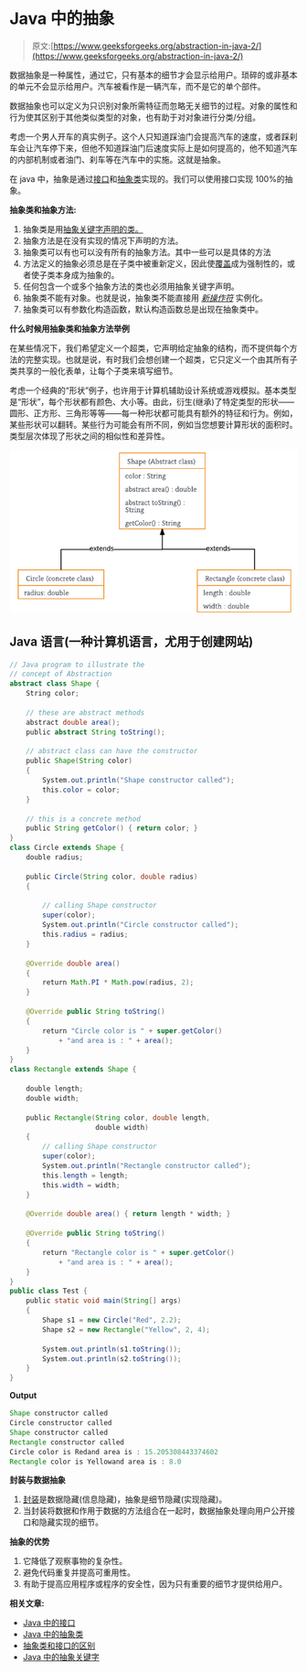 # Java 中的抽象

> 原文:[https://www.geeksforgeeks.org/abstraction-in-java-2/](https://www.geeksforgeeks.org/abstraction-in-java-2/)

数据抽象是一种属性，通过它，只有基本的细节才会显示给用户。琐碎的或非基本的单元不会显示给用户。汽车被看作是一辆汽车，而不是它的单个部件。

数据抽象也可以定义为只识别对象所需特征而忽略无关细节的过程。对象的属性和行为使其区别于其他类似类型的对象，也有助于对对象进行分类/分组。

考虑一个男人开车的真实例子。这个人只知道踩油门会提高汽车的速度，或者踩刹车会让汽车停下来，但他不知道踩油门后速度实际上是如何提高的，他不知道汽车的内部机制或者油门、刹车等在汽车中的实施。这就是抽象。

在 java 中，抽象是通过[接口](https://www.geeksforgeeks.org/interfaces-in-java/)和[抽象类](https://www.geeksforgeeks.org/abstract-classes-in-java/)实现的。我们可以使用接口实现 100%的抽象。

**抽象类和抽象方法:**

1.  抽象类是用[抽象关键字声明的类。](https://www.geeksforgeeks.org/abstract-keyword-in-java/)
2.  抽象方法是在没有实现的情况下声明的方法。
3.  抽象类可以有也可以没有所有的抽象方法。其中一些可以是具体的方法
4.  方法定义的抽象必须总是在子类中被重新定义，因此使[覆盖](https://www.geeksforgeeks.org/overriding-in-java/)成为强制性的，或者使子类本身成为抽象的。
5.  任何包含一个或多个抽象方法的类也必须用抽象关键字声明。
6.  抽象类不能有对象。也就是说，抽象类不能直接用 [*新操作符*](https://www.geeksforgeeks.org/new-operator-java/) 实例化。
7.  抽象类可以有参数化构造函数，默认构造函数总是出现在抽象类中。

**什么时候用抽象类和抽象方法举例**

在某些情况下，我们希望定义一个超类，它声明给定抽象的结构，而不提供每个方法的完整实现。也就是说，有时我们会想创建一个超类，它只定义一个由其所有子类共享的一般化表单，让每个子类来填写细节。

考虑一个经典的“形状”例子，也许用于计算机辅助设计系统或游戏模拟。基本类型是“形状”，每个形状都有颜色、大小等。由此，衍生(继承)了特定类型的形状——圆形、正方形、三角形等等——每一种形状都可能具有额外的特征和行为。例如，某些形状可以翻转。某些行为可能会有所不同，例如当您想要计算形状的面积时。类型层次体现了形状之间的相似性和差异性。

![](img/47f2120781eaaffb5365b2745fcd3cfe.png)

## Java 语言(一种计算机语言，尤用于创建网站)

```java
// Java program to illustrate the
// concept of Abstraction
abstract class Shape {
    String color;

    // these are abstract methods
    abstract double area();
    public abstract String toString();

    // abstract class can have the constructor
    public Shape(String color)
    {
        System.out.println("Shape constructor called");
        this.color = color;
    }

    // this is a concrete method
    public String getColor() { return color; }
}
class Circle extends Shape {
    double radius;

    public Circle(String color, double radius)
    {

        // calling Shape constructor
        super(color);
        System.out.println("Circle constructor called");
        this.radius = radius;
    }

    @Override double area()
    {
        return Math.PI * Math.pow(radius, 2);
    }

    @Override public String toString()
    {
        return "Circle color is " + super.getColor()
            + "and area is : " + area();
    }
}
class Rectangle extends Shape {

    double length;
    double width;

    public Rectangle(String color, double length,
                     double width)
    {
        // calling Shape constructor
        super(color);
        System.out.println("Rectangle constructor called");
        this.length = length;
        this.width = width;
    }

    @Override double area() { return length * width; }

    @Override public String toString()
    {
        return "Rectangle color is " + super.getColor()
            + "and area is : " + area();
    }
}
public class Test {
    public static void main(String[] args)
    {
        Shape s1 = new Circle("Red", 2.2);
        Shape s2 = new Rectangle("Yellow", 2, 4);

        System.out.println(s1.toString());
        System.out.println(s2.toString());
    }
}
```

**Output**

```java
Shape constructor called
Circle constructor called
Shape constructor called
Rectangle constructor called
Circle color is Redand area is : 15.205308443374602
Rectangle color is Yellowand area is : 8.0
```

**封装与数据抽象**

1.  [封装](https://www.geeksforgeeks.org/encapsulation-in-java/)是数据隐藏(信息隐藏)，抽象是细节隐藏(实现隐藏)。
2.  当封装将数据和作用于数据的方法组合在一起时，数据抽象处理向用户公开接口和隐藏实现的细节。

**抽象的优势**

1.  它降低了观察事物的复杂性。
2.  避免代码重复并提高可重用性。
3.  有助于提高应用程序或程序的安全性，因为只有重要的细节才提供给用户。

**相关文章:**

*   [Java 中的接口](https://www.geeksforgeeks.org/interfaces-in-java/)
*   [Java 中的抽象类](https://www.geeksforgeeks.org/abstract-classes-in-java/)
*   [抽象类和接口的区别](https://www.geeksforgeeks.org/difference-between-abstract-class-and-interface-in-java/)
*   [Java 中的抽象关键字](https://www.geeksforgeeks.org/abstract-keyword-in-java/)